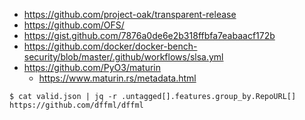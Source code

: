 - https://github.com/project-oak/transparent-release
- https://github.com/OFS/
- https://gist.github.com/7876a0de6e2b318ffbfa7eabaacf172b
- https://github.com/docker/docker-bench-security/blob/master/.github/workflows/slsa.yml
- https://github.com/PyO3/maturin
  - https://www.maturin.rs/metadata.html

```console
$ cat valid.json | jq -r .untagged[].features.group_by.RepoURL[]
https://github.com/dffml/dffml
```